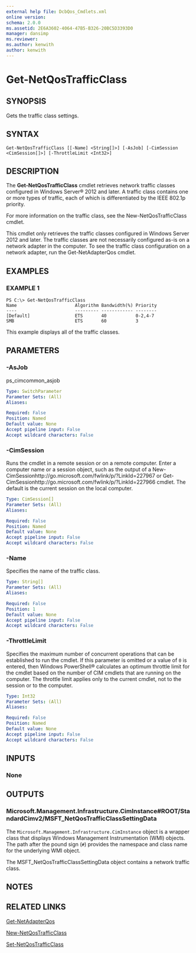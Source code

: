 ```yaml
---
external help file: DcbQos_Cmdlets.xml
online version: 
schema: 2.0.0
ms.assetid: 2E6A3602-4064-47B5-B326-20BC5D3393D0
manager: dansimp
ms.reviewer:
ms.author: kenwith
author: kenwith
---
```


# Get-NetQosTrafficClass

## SYNOPSIS
Gets the traffic class settings.

## SYNTAX

```
Get-NetQosTrafficClass [[-Name] <String[]>] [-AsJob] [-CimSession <CimSession[]>] [-ThrottleLimit <Int32>]
```

## DESCRIPTION
The **Get-NetQosTrafficClass** cmdlet retrieves network traffic classes configured in Windows Server® 2012 and later.
A traffic class contains one or more types of traffic, each of which is differentiated by the IEEE 802.1p priority.

For more information on the traffic class, see the New-NetQosTrafficClass cmdlet.

This cmdlet only retrieves the traffic classes configured in Windows Server 2012 and later.
The traffic classes are not necessarily configured as-is on a network adapter in the computer.
To see the traffic class configuration on a network adapter, run the Get-NetAdapterQos cmdlet.

## EXAMPLES

### EXAMPLE 1
```
PS C:\> Get-NetQosTrafficClass
Name                      Algorithm Bandwidth(%) Priority 
----                      --------- ------------ -------- 
[Default]                 ETS       40           0-2,4-7 
SMB                       ETS       60           3
```

This example displays all of the traffic classes.

## PARAMETERS

### -AsJob
ps_cimcommon_asjob

```yaml
Type: SwitchParameter
Parameter Sets: (All)
Aliases: 

Required: False
Position: Named
Default value: None
Accept pipeline input: False
Accept wildcard characters: False
```

### -CimSession
Runs the cmdlet in a remote session or on a remote computer.
Enter a computer name or a session object, such as the output of a New-CimSessionhttp://go.microsoft.com/fwlink/p/?LinkId=227967 or Get-CimSessionhttp://go.microsoft.com/fwlink/p/?LinkId=227966 cmdlet.
The default is the current session on the local computer.

```yaml
Type: CimSession[]
Parameter Sets: (All)
Aliases: 

Required: False
Position: Named
Default value: None
Accept pipeline input: False
Accept wildcard characters: False
```

### -Name
Specifies the name of the traffic class.

```yaml
Type: String[]
Parameter Sets: (All)
Aliases: 

Required: False
Position: 1
Default value: None
Accept pipeline input: False
Accept wildcard characters: False
```

### -ThrottleLimit
Specifies the maximum number of concurrent operations that can be established to run the cmdlet.
If this parameter is omitted or a value of `0` is entered, then Windows PowerShell® calculates an optimum throttle limit for the cmdlet based on the number of CIM cmdlets that are running on the computer.
The throttle limit applies only to the current cmdlet, not to the session or to the computer.

```yaml
Type: Int32
Parameter Sets: (All)
Aliases: 

Required: False
Position: Named
Default value: None
Accept pipeline input: False
Accept wildcard characters: False
```

## INPUTS

### None

## OUTPUTS

### Microsoft.Management.Infrastructure.CimInstance#ROOT/StandardCimv2/MSFT_NetQosTrafficClassSettingData
The `Microsoft.Management.Infrastructure.CimInstance` object is a wrapper class that displays Windows Management Instrumentation (WMI) objects.
The path after the pound sign (`#`) provides the namespace and class name for the underlying WMI object.

The MSFT_NetQosTrafficClassSettingData object contains a network traffic class.

## NOTES

## RELATED LINKS

[Get-NetAdapterQos](../NetAdapter_Cmdlets/Get-NetAdapterQos.md)

[New-NetQosTrafficClass](./New-NetQosTrafficClass.md)

[Set-NetQosTrafficClass](./Set-NetQosTrafficClass.md)

